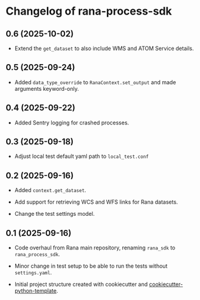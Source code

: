 # Changelog of rana-process-sdk


## 0.6 (2025-10-02)


- Extend the `get_dataset` to also include WMS and ATOM Service details.


## 0.5 (2025-09-24)


- Added `data_type_override` to `RanaContext.set_output` and made arguments keyword-only.


## 0.4 (2025-09-22)


- Added Sentry logging for crashed processes.


## 0.3 (2025-09-18)


- Adjust local test default yaml path to `local_test.conf`


## 0.2 (2025-09-16)


- Added `context.get_dataset`.

- Add support for retrieving WCS and WFS links for Rana datasets.

- Change the test settings model.


## 0.1 (2025-09-16)

- Code overhaul from Rana main repository, renaming `rana_sdk` to `rana_process_sdk`.

- Minor change in test setup to be able to run the tests without `settings.yaml`.

- Initial project structure created with cookiecutter and
  [cookiecutter-python-template](https://github.com/nens/cookiecutter-python-template).
